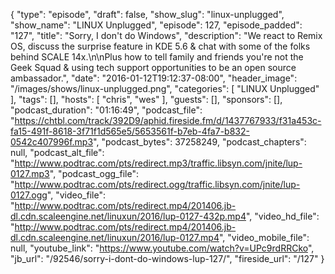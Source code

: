 {
  "type": "episode",
  "draft": false,
  "show_slug": "linux-unplugged",
  "show_name": "LINUX Unplugged",
  "episode": 127,
  "episode_padded": "127",
  "title": "Sorry, I don't do Windows",
  "description": "We react to Remix OS, discuss the surprise feature in KDE 5.6 & chat with some of the folks behind SCALE 14x.\n\nPlus how to tell family and friends you're not the Geek Squad & using tech support opportunities to be an open source ambassador.",
  "date": "2016-01-12T19:12:37-08:00",
  "header_image": "/images/shows/linux-unplugged.png",
  "categories": [
    "LINUX Unplugged"
  ],
  "tags": [],
  "hosts": [
    "chris",
    "wes"
  ],
  "guests": [],
  "sponsors": [],
  "podcast_duration": "01:16:49",
  "podcast_file": "https://chtbl.com/track/392D9/aphid.fireside.fm/d/1437767933/f31a453c-fa15-491f-8618-3f71f1d565e5/5653561f-b7eb-4fa7-b832-0542c407996f.mp3",
  "podcast_bytes": 37258249,
  "podcast_chapters": null,
  "podcast_alt_file": "http://www.podtrac.com/pts/redirect.mp3/traffic.libsyn.com/jnite/lup-0127.mp3",
  "podcast_ogg_file": "http://www.podtrac.com/pts/redirect.ogg/traffic.libsyn.com/jnite/lup-0127.ogg",
  "video_file": "http://www.podtrac.com/pts/redirect.mp4/201406.jb-dl.cdn.scaleengine.net/linuxun/2016/lup-0127-432p.mp4",
  "video_hd_file": "http://www.podtrac.com/pts/redirect.mp4/201406.jb-dl.cdn.scaleengine.net/linuxun/2016/lup-0127.mp4",
  "video_mobile_file": null,
  "youtube_link": "https://www.youtube.com/watch?v=UPc9rdRRCko",
  "jb_url": "/92546/sorry-i-dont-do-windows-lup-127/",
  "fireside_url": "/127"
}

